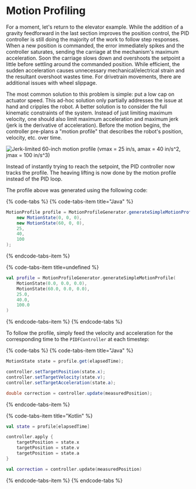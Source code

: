 # Motion Profiling

For a moment, let's return to the elevator example. While the addition of a gravity feedforward in the last section improves the position control, the PID controller is still doing the majority of the work to follow step responses. When a new position is commanded, the error immediately spikes and the controller saturates, sending the carriage at the mechanism's maximum acceleration. Soon the carriage slows down and overshoots the setpoint a little before settling around the commanded position. While efficient, the sudden acceleration causes unnecessary mechanical/electrical strain and the resultant overshoot wastes time. For drivetrain movements, there are additional issues with wheel slippage.

The most common solution to this problem is simple: put a low cap on actuator speed. This ad-hoc solution only partially addresses the issue at hand and cripples the robot. A better solution is to consider the full kinematic constraints of the system. Instead of just limiting maximum velocity, one should also limit maximum acceleration and maximum jerk \(jerk is the derivative of acceleration\). Before the motion begins, the controller pre-plans a "motion profile" that describes the robot's position, velocity, etc. over time.

![Jerk-limited 60-inch motion profile \(vmax = 25 in/s, amax = 40 in/s^2, jmax = 100 in/s^3\)](../.gitbook/assets/sample-jerk-limited-profile.png)

Instead of instantly trying to reach the setpoint, the PID controller now tracks the profile. The heaving lifting is now done by the motion profile instead of the PID loop.

The profile above was generated using the following code:

{% code-tabs %}
{% code-tabs-item title="Java" %}
```java
MotionProfile profile = MotionProfileGenerator.generateSimpleMotionProfile(
    new MotionState(0, 0, 0),
    new MotionState(60, 0, 0),
    25,
    40,
    100
);
```
{% endcode-tabs-item %}

{% code-tabs-item title=undefined %}
```kotlin
val profile = MotionProfileGenerator.generateSimpleMotionProfile(
    MotionState(0.0, 0.0, 0.0),
    MotionState(60.0, 0.0, 0.0),
    25.0,
    40.0,
    100.0
)
```
{% endcode-tabs-item %}
{% endcode-tabs %}

To follow the profile, simply feed the velocity and acceleration for the corresponding time to the `PIDFController` at each timestep:

{% code-tabs %}
{% code-tabs-item title="Java" %}
```java
MotionState state = profile.get(elapsedTime);

controller.setTargetPosition(state.x);
controller.setTargetVelocity(state.v);
controller.setTargetAcceleration(state.a);

double correction = controller.update(measuredPosition);
```
{% endcode-tabs-item %}

{% code-tabs-item title="Kotlin" %}
```kotlin
val state = profile[elapsedTime]

controller.apply {
    targetPosition = state.x
    targetPosition = state.v
    targetPosition = state.a
}

val correction = controller.update(measuredPosition)
```
{% endcode-tabs-item %}
{% endcode-tabs %}



